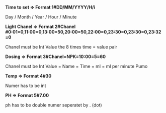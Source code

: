 **Time to set => Format 1#DD/MM/YYYY/H/i**

Day / Month / Year / Hour / Minute



**Light Chanel => Format 2#Chanel #0:01=0,11:00=0,13:00=50,20:00=50,22:00=0,23:30=0,23:30=0,23:32=0**

Chanel must be Int Value the 8 times time = value pair



**Dosing => Format 3#Chanel=NPK=10:00=5=60**

Chanel must be Int Value = Name = Time = ml = ml per minute Pumo



**Temp => Format 4#30**

Numer has to be int



**PH => Format 5#7.00**

ph has to be double numer seperatet by . (dot)